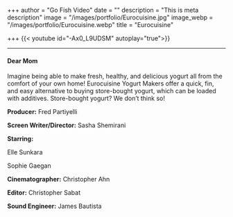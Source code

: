 +++
author = "Go Fish Video"
date = ""
description = "This is meta description"
image = "/images/portfolio/Eurocuisine.jpg"
image_webp = "/images/portfolio/Eurocuisine.webp"
title = "Eurocuisine"

+++
{{< youtube id="-Ax0_L9UDSM" autoplay="true">}}

***

#### Dear Mom

Imagine being able to make fresh, healthy, and delicious yogurt all from the comfort of your own home! Eurocuisine Yogurt Makers offer a quick, fin, and easy alternative to buying store-bought yogurt, which can be loaded with additives. Store-bought yogurt? We don’t think so!

**Producer:** Fred Partiyelli

**Screen Writer/Director:** Sasha Shemirani

**Starring:**

Elle Sunkara

Sophie Gaegan

**Cinematographer:** Christopher Ahn

**Editor:** Christopher Sabat

**Sound Engineer:** James Bautista
